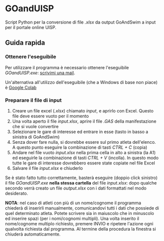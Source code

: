 # GOandUISP
Script Python per la conversione di file _.xlsx_ da output GoAndSwim a input per il portale online UISP.

## Guida rapida

### Ottenere l'eseguibile
Per utilizzare il programma è necessario ottenere l'eseguibile _GOandUISP.exe_: [scrivimi una mail](mailto:gregorio.berselli@studio.unibo.it).

Un'alternativa all'utilizzo dell'eseguibile (che a Windows di base non piace) è [Google Colab](https://colab.research.google.com/github/Grufoony/GOandUISP/blob/main/GOandUISP.ipynb)

### Preparare il file di input
1. Creare un file excel (_.xlsx_) chiamato _input_, e aprirlo con Excel. Questo file deve essere vuoto per il momento
2. Una volta aperto il file _input.xlsx_, aprire il file _.GAS_ della manifestazione che si vuole convertire
3. Selezionare le gare di interesse ed entrare in esse (tasto in basso a sinistra di GoAndSwim)
4. Senza dover fare nulla, si dovrebbe essere sul primo atleta dell'elenco. A questo punto eseguire la combinazione di tasti _CTRL + C_ (copia)
5. Andare nel file vuoto _input.xlsx_ nella prima cella in alto a sinistra (la A1) ed eseguirle la combinazione di tasti _CTRL + V_ (incolla). In questo modo tutte le gare di interesse dovrebbero essere state copiate nel file Excel
6. Salvare il file _input.xlsx_ e chiuderlo

Se è stato fatto tutto correttamente, basterà eseguire (doppio click sinistro) il file _GOandUISP.exe_ __nella stessa cartella__ del file _input.xlsx_: dopo qualche secondo verrà creato un file _output.xlsx_ con i dati formattati nel modo desiderato.

__NOTA__: nel caso di atleti con più di un nome/cognome il programma chiederà di inserirli manualmente, comunicandovi tutti i dati che possiede di quel determinato atleta. Potete scrivere sia in maiuscolo che in minuscolo ed inserire spazi (per i nomi/cognomi multipli). Una volta inserito il nome/cognome multiplo richiesto, premere INVIO e ripetere l'azione ogni qualvolta richiesta dal programma. Al termine della procedura la finestra si chiuderà automaticamente.
